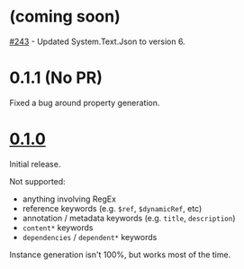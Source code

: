 # (coming soon)

[#243](https://github.com/gregsdennis/json-everything/pull/243) - Updated System.Text.Json to version 6.

# 0.1.1 (No PR)

Fixed a bug around property generation.

# [0.1.0](https://github.com/gregsdennis/json-everything/pull/218)

Initial release.

Not supported:

- anything involving RegEx
- reference keywords (e.g. `$ref`, `$dynamicRef`, etc)
- annotation / metadata keywords (e.g. `title`, `description`)
- `content*` keywords
- `dependencies` / `dependent*` keywords

Instance generation isn't 100%, but works most of the time.
